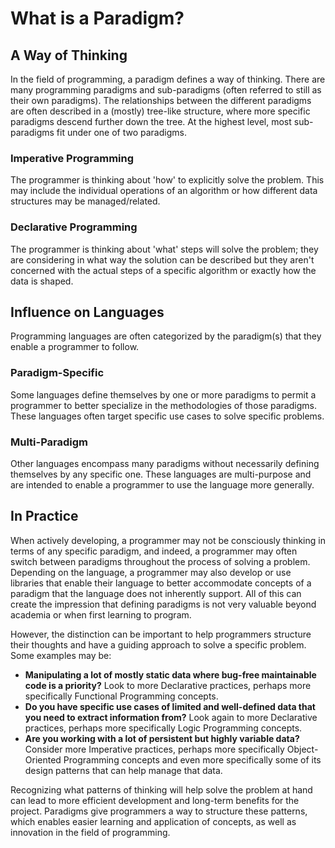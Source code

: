# What is a Paradigm?

## A Way of Thinking

In the field of programming, a paradigm defines a way of thinking. There are many programming paradigms and sub-paradigms (often referred to still as their own paradigms). The relationships between the different paradigms are often described in a (mostly) tree-like structure, where more specific paradigms descend further down the tree. At the highest level, most sub-paradigms fit under one of two paradigms.

### Imperative Programming

The programmer is thinking about 'how' to explicitly solve the problem. This may include the individual operations of an algorithm or how different data structures may be managed/related.

### Declarative Programming

The programmer is thinking about 'what' steps will solve the problem; they are considering in what way the solution can be described but they aren't concerned with the actual steps of a specific algorithm or exactly how the data is shaped.



## Influence on Languages

Programming languages are often categorized by the paradigm(s) that they enable a programmer to follow.

### Paradigm-Specific

Some languages define themselves by one or more paradigms to permit a programmer to better specialize in the methodologies of those paradigms. These languages often target specific use cases to solve specific problems.

### Multi-Paradigm

Other languages encompass many paradigms without necessarily defining themselves by any specific one. These languages are multi-purpose and are intended to enable a programmer to use the language more generally.



## In Practice

When actively developing, a programmer may not be consciously thinking in terms of any specific paradigm, and indeed, a programmer may often switch between paradigms throughout the process of solving a problem. Depending on the language, a programmer may also develop or use libraries that enable their language to better accommodate concepts of a paradigm that the language does not inherently support. All of this can create the impression that defining paradigms is not very valuable beyond academia or when first learning to program.

However, the distinction can be important to help programmers structure their thoughts and have a guiding approach to solve a specific problem. Some examples may be:

* **Manipulating a lot of mostly static data where bug-free maintainable code is a priority?** Look to more Declarative practices, perhaps more specifically Functional Programming concepts.
* **Do you have specific use cases of limited and well-defined data that you need to extract information from?** Look again to more Declarative practices, perhaps more specifically Logic Programming concepts.
* **Are you working with a lot of persistent but highly variable data?** Consider more Imperative practices, perhaps more specifically Object-Oriented Programming concepts and even more specifically some of its design patterns that can help manage that data.

Recognizing what patterns of thinking will help solve the problem at hand can lead to more efficient development and long-term benefits for the project. Paradigms give programmers a way to structure these patterns, which enables easier learning and application of concepts, as well as innovation in the field of programming.
